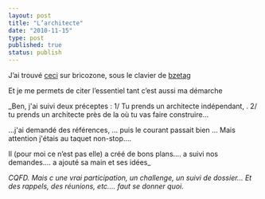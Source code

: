 ```yaml
---
layout: post
title: "L’architecte"
date: "2010-11-15"
type: post
published: true
status: publish
---
```


J’ai trouvé [ceci](http://www.bricozone.be/fr/showpost.php?p=338695&postcount=14) sur bricozone, sous le clavier de [bzetag](http://www.bricozone.be/fr/member.php?u=4036)

Et je me permets de citer l’essentiel tant c’est aussi ma démarche

_Ben, j'ai suivi deux préceptes : 1/ Tu prends un architecte indépendant, . 2/ tu prends un architecte près de la où tu vas faire construire...

…j'ai demandé des références, ... puis le courant passait bien ... Mais attention j'étais au taquet non-stop....

Il (pour moi ce n’est pas elle) a créé de bons plans…. a suivi nos demandes…. a ajouté sa main et ses idées_

_CQFD. Mais c une vrai participation, un challenge, un suivi de dossier... Et des rappels, des réunions, etc.... faut se donner quoi._
